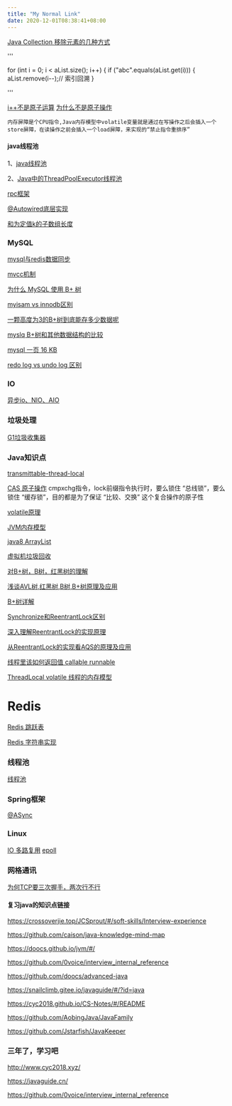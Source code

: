 ```yaml
---
title: "My Normal Link"
date: 2020-12-01T08:38:41+08:00
---
```


[Java Collection 移除元素的几种方式](https://juejin.cn/post/6844904035766501384)

'''  

for (int i = 0; i < aList.size(); i++) {
if ("abc".equals(aList.get(i))) {
aList.remove(i--);// 索引回溯
}  

'''

[i++不是原子运算](https://www.jianshu.com/p/a47b141452ce)  [为什么不是原子操作](https://blog.csdn.net/qq_35425070/article/details/83866209)

    内存屏障是个CPU指令,Java内存模型中volatile变量就是通过在写操作之后会插入一个store屏障，在读操作之前会插入一个load屏障，来实现的“禁止指令重排序”


#### java线程池
1、[java线程池](https://tech.meituan.com/2020/04/02/java-pooling-pratice-in-meituan.html)

2、[Java中的ThreadPoolExecutor线程池](https://www.jianshu.com/p/ffda79c38f31)

[rpc框架](https://www.jianshu.com/p/28e48e5f9c73)

[@Autowired底层实现](https://juejin.cn/post/6844903957135884295)

[和为定值k的子数组长度](https://blog.csdn.net/study_000/article/details/77524798)

### MySQL

[mysql与redis数据同步](https://www.cnblogs.com/gered/p/11737388.html)

[mvcc机制](https://blog.csdn.net/qq_35190492/article/details/109044141)

[为什么 MySQL 使用 B+ 树](https://draveness.me/whys-the-design-mysql-b-plus-tree/)

[myisam vs innodb区别](https://www.runoob.com/w3cnote/mysql-different-nnodb-myisam.html)

[一颗高度为3的B+树到底能存多少数据呢](https://juejin.cn/post/6973647815473889311)

[myslq B+树和其他数据结构的比较](https://www.cnblogs.com/aspirant/p/9214485.html)

[mysql 一页 16 KB](https://blog.csdn.net/LJFPHP/article/details/105318995)

[redo log vs undo log 区别](https://learnku.com/articles/49614)

### IO

[异步io、NIO、AIO](https://blog.csdn.net/weixin_43122090/article/details/105462088)

### 垃圾处理

[G1垃圾收集器](https://tech.meituan.com/2016/09/23/g1.html)

### Java知识点
[transmittable-thread-local](https://github.com/alibaba/transmittable-thread-local/issues/123)

[CAS 原子操作](https://juejin.cn/post/6844904177856937991)
    cmpxchg指令，lock前缀指令执行时，要么锁住 “总线锁”，要么锁住 “缓存锁”，目的都是为了保证 “比较、交换” 这个复合操作的原子性


[volatile原理](https://zhuanlan.zhihu.com/p/77085695)

[JVM内存模型](https://www.cnblogs.com/chenyangyao/p/5269622.html)

[java8 ArrayList](https://zhuanlan.zhihu.com/p/34443888)

[虚拟机垃圾回收](https://www.infoq.cn/article/zoyqri4c-bfkmubmzmkn)

[对B+树，B树，红黑树的理解](https://www.jianshu.com/p/86a1fd2d7406)

[浅谈AVL树,红黑树,B树,B+树原理及应用](https://blog.csdn.net/whoamiyang/article/details/51926985)

[B+树详解](https://ivanzz1001.github.io/records/post/data-structure/2018/06/16/ds-bplustree)

[Synchronize和ReentrantLock区别](https://juejin.cn/post/6844903695298068487)

[深入理解ReentrantLock的实现原理](https://juejin.cn/post/6844903805683761165)

[从ReentrantLock的实现看AQS的原理及应用](https://tech.meituan.com/2019/12/05/aqs-theory-and-apply.html)


[线程里该如何返回值 callable runnable]()

[ThreadLocal volatile 线程的内存模型]()

# Redis
[Redis 跳跃表]()

[Redis 字符串实现](https://redisbook.readthedocs.io/en/latest/internal-datastruct/sds.html)

### 线程池

[线程池](https://tech.meituan.com/2020/04/02/java-pooling-pratice-in-meituan.html)

### Spring框架
[@ASync](https://juejin.cn/post/6858854987280809997)


### Linux
[IO 多路复用](https://juejin.cn/post/6882984260672847879)   [epoll](https://www.jianshu.com/p/dfd940e7fca2)

### 网格通讯
[为何TCP要三次握手，两次行不行](https://draveness.me/whys-the-design-tcp-three-way-handshake/)

#### 复习java的知识点链接
https://crossoverjie.top/JCSprout/#/soft-skills/Interview-experience

https://github.com/caison/java-knowledge-mind-map

https://doocs.github.io/jvm/#/

https://github.com/0voice/interview_internal_reference

https://github.com/doocs/advanced-java

https://snailclimb.gitee.io/javaguide/#/?id=java

https://cyc2018.github.io/CS-Notes/#/README

https://github.com/AobingJava/JavaFamily

https://github.com/Jstarfish/JavaKeeper



### 三年了，学习吧
http://www.cyc2018.xyz/

https://javaguide.cn/

https://github.com/0voice/interview_internal_reference

